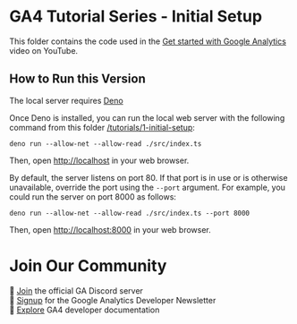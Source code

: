 # GA4 Tutorial Series - Initial Setup

This folder contains the code used in the
[Get started with Google Analytics](https://www.youtube.com/watch?v=UuE37-MM1ws)
video on YouTube.

## How to Run this Version

The local server requires [Deno](https://deno.land)

Once Deno is installed, you can run the local web server with the following
command from this folder
[/tutorials/1-initial-setup](/tutorials/1-initial-setup):

```
deno run --allow-net --allow-read ./src/index.ts
```

Then, open <http://localhost> in your web browser.

By default, the server listens on port 80. If that port is in use or is
otherwise unavailable, override the port using the `--port` argument.  For
example, you could run the server on port 8000 as follows:

```
deno run --allow-net --allow-read ./src/index.ts --port 8000
```

Then, open <http://localhost:8000> in your web browser.

# Join Our Community

💬 [Join](https://discord.gg/65mah7ZZsG) the official GA Discord server\
📝 [Signup](https://groups.google.com/g/google-analytics-developer-newsletter)
for the Google Analytics Developer Newsletter\
📄 [Explore](https://developers.google.com/analytics/) GA4 developer
documentation
